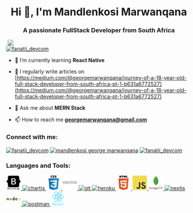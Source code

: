 <h1 align="center">Hi 👋, I'm Mandlenkosi Marwanqana</h1>
<h3 align="center">A passionate FullStack Developer from South Africa</h3>

<img src='https://external-content.duckduckgo.com/iu/?u=https%3A%2F%2Fmedia1.giphy.com%2Fmedia%2FqgQUggAC3Pfv687qPC%2Fgiphy.gif&f=1&nofb=1&ipt=ed7741e207bd5c14a4eeeb5a86c073b2f8fd5b9feaff0c0c1deff858d9d6979a&ipo=images' align='right' width=500/>

<p align="left"> <a href="https://twitter.com/fanatii_devcom" target="blank"><img src="https://img.shields.io/twitter/follow/fanatii_devcom?logo=twitter&style=for-the-badge" alt="fanatii_devcom" /></a> </p>

- 🌱 I’m currently learning **React Native**

- 📝 I regularly write articles on [https://medium.com/@georgemarwanqana/journey-of-a-18-year-old-full-stack-developer-from-south-africa-pt-1-b631a6772527](https://medium.com/@georgemarwanqana/journey-of-a-18-year-old-full-stack-developer-from-south-africa-pt-1-b631a6772527)

- 💬 Ask me about **MERN Stack**

- 📫 How to reach me **georgemarwanqana@gmail.com**

<h3 align="left">Connect with me:</h3>
<p align="left">
<a href="https://twitter.com/fanatii_devcom" target="blank"><img align="center" src="https://raw.githubusercontent.com/rahuldkjain/github-profile-readme-generator/master/src/images/icons/Social/twitter.svg" alt="fanatii_devcom" height="30" width="40" /></a>
<a href="https://linkedin.com/in/mandlenkosi george marwanqana" target="blank"><img align="center" src="https://raw.githubusercontent.com/rahuldkjain/github-profile-readme-generator/master/src/images/icons/Social/linked-in-alt.svg" alt="mandlenkosi george marwanqana" height="30" width="40" /></a>
<a href="https://instagram.com/fanatii_devcom" target="blank"><img align="center" src="https://raw.githubusercontent.com/rahuldkjain/github-profile-readme-generator/master/src/images/icons/Social/instagram.svg" alt="fanatii_devcom" height="30" width="40" /></a>
</p>

<h3 align="left">Languages and Tools:</h3>
<p align="left"> <a href="https://getbootstrap.com" target="_blank" rel="noreferrer"> <img src="https://raw.githubusercontent.com/devicons/devicon/master/icons/bootstrap/bootstrap-plain-wordmark.svg" alt="bootstrap" width="40" height="40"/> </a> <a href="https://www.chartjs.org" target="_blank" rel="noreferrer"> <img src="https://www.chartjs.org/media/logo-title.svg" alt="chartjs" width="40" height="40"/> </a> <a href="https://www.w3schools.com/css/" target="_blank" rel="noreferrer"> <img src="https://raw.githubusercontent.com/devicons/devicon/master/icons/css3/css3-original-wordmark.svg" alt="css3" width="40" height="40"/> </a> <a href="https://expressjs.com" target="_blank" rel="noreferrer"> <img src="https://raw.githubusercontent.com/devicons/devicon/master/icons/express/express-original-wordmark.svg" alt="express" width="40" height="40"/> </a> <a href="https://git-scm.com/" target="_blank" rel="noreferrer"> <img src="https://www.vectorlogo.zone/logos/git-scm/git-scm-icon.svg" alt="git" width="40" height="40"/> </a> <a href="https://heroku.com" target="_blank" rel="noreferrer"> <img src="https://www.vectorlogo.zone/logos/heroku/heroku-icon.svg" alt="heroku" width="40" height="40"/> </a> <a href="https://www.w3.org/html/" target="_blank" rel="noreferrer"> <img src="https://raw.githubusercontent.com/devicons/devicon/master/icons/html5/html5-original-wordmark.svg" alt="html5" width="40" height="40"/> </a> <a href="https://developer.mozilla.org/en-US/docs/Web/JavaScript" target="_blank" rel="noreferrer"> <img src="https://raw.githubusercontent.com/devicons/devicon/master/icons/javascript/javascript-original.svg" alt="javascript" width="40" height="40"/> </a> <a href="https://www.mongodb.com/" target="_blank" rel="noreferrer"> <img src="https://raw.githubusercontent.com/devicons/devicon/master/icons/mongodb/mongodb-original-wordmark.svg" alt="mongodb" width="40" height="40"/> </a> <a href="https://nextjs.org/" target="_blank" rel="noreferrer"> <img src="https://cdn.worldvectorlogo.com/logos/nextjs-2.svg" alt="nextjs" width="40" height="40"/> </a> <a href="https://nodejs.org" target="_blank" rel="noreferrer"> <img src="https://raw.githubusercontent.com/devicons/devicon/master/icons/nodejs/nodejs-original-wordmark.svg" alt="nodejs" width="40" height="40"/> </a> <a href="https://postman.com" target="_blank" rel="noreferrer"> <img src="https://www.vectorlogo.zone/logos/getpostman/getpostman-icon.svg" alt="postman" width="40" height="40"/> </a> <a href="https://reactjs.org/" target="_blank" rel="noreferrer"> <img src="https://raw.githubusercontent.com/devicons/devicon/master/icons/react/react-original-wordmark.svg" alt="react" width="40" height="40"/> </a> </p>
